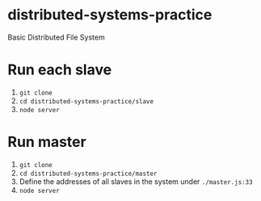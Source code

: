 # distributed-systems-practice
Basic Distributed File System

# Run each slave
1. `git clone`
2. `cd distributed-systems-practice/slave`
3. `node server`

# Run master
1. `git clone`
2. `cd distributed-systems-practice/master`
3. Define the addresses of all slaves in the system under `./master.js:33`
4. `node server`
